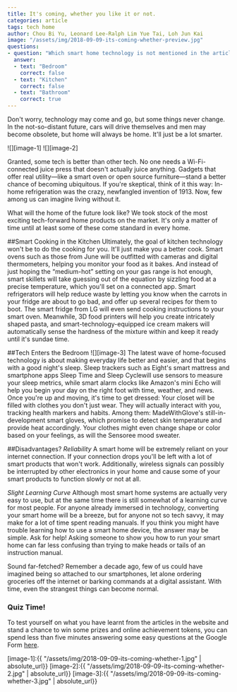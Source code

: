 ```yaml
---
title: It's coming, whether you like it or not.
categories: article
tags: tech home
author: Chou Bi Yu, Leonard Lee-Ralph Lim Yue Tai, Loh Jun Kai
image: "/assets/img/2018-09-09-its-coming-whether-preview.jpg"
questions:
- question: "Which smart home technology is not mentioned in the article?"
  answer:
  - text: "Bedroom"
    correct: false
  - text: "Kitchen"
    correct: false
  - text: "Bathroom"
    correct: true
---
```

Don't worry, technology may come and go, but some things never change. In the not-so-distant future, cars will drive themselves and men may become obsolete, but home will always be home. It'll just be a lot smarter.

![][image-1]
![][image-2]

Granted, some tech is better than other tech. No one needs a Wi-Fi-connected juice press that doesn't actually juice anything. Gadgets that offer real utility—like a smart oven or open source furniture—stand a better chance of becoming ubiquitous. If you're skeptical, think of it this way: In-home refrigeration was the crazy, newfangled invention of 1913. Now, few among us can imagine living without it.

What will the home of the future look like? We took stock of the most exciting tech-forward home products on the market. It's only a matter of time until at least some of these come standard in every home.

##Smart Cooking in the Kitchen
Ultimately, the goal of kitchen technology won't be to do the cooking for you. It'll just make you a better cook. Smart ovens such as those from June will be outfitted with cameras and digital thermometers, helping you monitor your food as it bakes. And instead of just hoping the “medium-hot” setting on your gas range is hot enough, smart skillets will take guessing out of the equation by sizzling food at a precise temperature, which you'll set on a connected app.
Smart refrigerators will help reduce waste by letting you know when the carrots in your fridge are about to go bad, and offer up several recipes for them to boot. The smart fridge from LG will even send cooking instructions to your smart oven. Meanwhile, 3D food printers will help you create intricately shaped pasta, and smart-technology-equipped ice cream makers will automatically sense the hardness of the mixture within and keep it ready until it's sundae time.

##Tech Enters the Bedroom
![][image-3]
The latest wave of home-focused technology is about making everyday life better and easier, and that begins with a good night's sleep. Sleep trackers such as Eight's smart mattress and smartphone apps Sleep Time and Sleep Cyclewill use sensors to measure your sleep metrics, while smart alarm clocks like Amazon's mini Echo will help you begin your day on the right foot with time, weather, and news.
Once you're up and moving, it's time to get dressed: Your closet will be filled with clothes you don't just wear. They will actually interact with you, tracking health markers and habits. Among them: MadeWithGlove's still-in-development smart gloves, which promise to detect skin temperature and provide heat accordingly. Your clothes might even change shape or color based on your feelings, as will the Sensoree mood sweater.

##Disadvantages?
_Reliability_
A smart home will be extremely reliant on your internet connection. If your connection drops you'll be left with a lot of smart products that won't work. Additionally, wireless signals can possibly be interrupted by other electronics in your home and cause some of your smart products to function slowly or not at all.

_Slight Learning Curve_
Although most smart home systems are actually very easy to use, but at the same time there is still somewhat of a learning curve for most people. For anyone already immersed in technology, converting your smart home will be a breeze, but for anyone not so tech savvy, it may make for a lot of time spent reading manuals.
If you think you might have trouble learning how to use a smart home device, the answer may be simple. Ask for help! Asking someone to show you how to run your smart home can far less confusing than trying to make heads or tails of an instruction manual.

Sound far-fetched? Remember a decade ago, few of us could have imagined being so attached to our smartphones, let alone ordering groceries off the internet or barking commands at a digital assistant. With time, even the strangest things can become normal.

### Quiz Time!
To test yourself on what you have learnt from the articles in the website and stand a chance to win some prizes and online achievement tokens, you can spend less than five minutes answering some easy questions at the Google Form [here](https://docs.google.com/forms/d/e/1FAIpQLSdathAN-FNZdFpQTOZUuQpEuu5XSUz8tz6EnKRn7rxa4Wv8eQ/viewform?usp=sf_link).  

[image-1]:{{ "/assets/img/2018-09-09-its-coming-whether-1.jpg" | absolute_url}}
[image-2]:{{ "/assets/img/2018-09-09-its-coming-whether-2.jpg" | absolute_url}}
[image-3]:{{ "/assets/img/2018-09-09-its-coming-whether-3.jpg" | absolute_url}}
